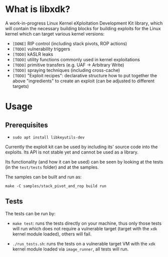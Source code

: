 # What is libxdk?

A work-in-progress Linux Kernel eXploitation Development Kit library, which will contain the necessary building blocks for building exploits for the Linux kernel which can target various kernel versions:

  * `[DONE]` RIP control (including stack pivots, ROP actions)
  * `[TODO]` vulnerability triggers
  * `[TODO]` kASLR leaks
  * `[TODO]` utility functions commonly used in kernel exploitations
  * `[TODO]` primitive transfers (e.g. UAF -> Arbitrary Write)
  * `[TODO]` spraying techniques (including cross-cache)
  * `[TODO]` "Exploit recipes": declarative structure how to put together the above "ingredients" to create an exploit (can be adjusted to different targets)

# Usage

## Prerequisites

  * `sudo apt install libkeyutils-dev`

Currently the exploit kit can be used by including its' source code into the exploits. Its API is not stable yet and cannot be used as a library.

Its functionality (and how it can be used) can be seen by looking at the tests (in the `test/tests` folder) and at the samples.

The samples can be built and run as:

```
make -C samples/stack_pivot_and_rop build run
```

## Tests

The tests can be run by:

* `make test`: runs the tests directly on your machine, thus only those tests will run which does not require a vulnerable target (target with the `xdk` kernel module loaded), others will fail.

* `./run_tests.sh`: runs the tests on a vulnerable target VM with the `xdk` kernel module loaded via `image_runner`, all tests will run.
